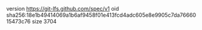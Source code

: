 version https://git-lfs.github.com/spec/v1
oid sha256:18e1b49414069a1b6af9458f01e413fcd4adc605e8e9905c7da7666015473c76
size 3704
